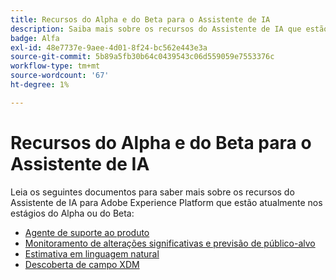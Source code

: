 ```yaml
---
title: Recursos do Alpha e do Beta para o Assistente de IA
description: Saiba mais sobre os recursos do Assistente de IA que estão atualmente nos estágios do Alpha ou Beta.
badge: Alfa
exl-id: 48e7737e-9aee-4d01-8f24-bc562e443e3a
source-git-commit: 5b89a5fb30b64c0439543c06d559059e7553376c
workflow-type: tm+mt
source-wordcount: '67'
ht-degree: 1%

---
```


# Recursos do Alpha e do Beta para o Assistente de IA

Leia os seguintes documentos para saber mais sobre os recursos do Assistente de IA para Adobe Experience Platform que estão atualmente nos estágios do Alpha ou do Beta:

* [Agente de suporte ao produto](./customer-support.md)
* [Monitoramento de alterações significativas e previsão de público-alvo](./audience-forecasting.md)
* [Estimativa em linguagem natural](./natural-language.md)
* [Descoberta de campo XDM](./xdm-field-discovery.md)